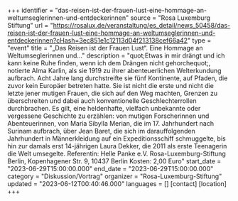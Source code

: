 +++
identifier = "das-reisen-ist-der-frauen-lust-eine-hommage-an-weltumseglerinnen-und-entdeckerinnen"
source = "Rosa Luxemburg Stiftung"
url = "https://rosalux.de/veranstaltung/es_detail/news_50458/das-reisen-ist-der-frauen-lust-eine-hommage-an-weltumseglerinnen-und-entdeckerinnen?cHash=3ec851e1c12113d04f213138cef66a42"
type = "event"
title = "„Das Reisen ist der Frauen Lust“. Eine Hommage an Weltumseglerinnen und…"
description = "quot;Etwas in mir drängt und ich kann keine Ruhe finden, wenn ich dem Drängen nicht gehorchequot;, notierte Alma Karlin, als sie 1919 zu ihrer abenteuerlichen Welterkundung aufbrach. Acht Jahre lang durchstreifte sie fünf Kontinente, auf Pfaden, die zuvor kein Europäer betreten hatte. Sie ist nicht die erste und nicht die letzte jener mutigen Frauen, die sich auf den Weg machten, Grenzen zu überschreiten und dabei auch konventionelle Geschlechterrollen durchbrachen. Es gilt, eine heldenhafte, vielfach unbekannte oder vergessene Geschichte zu erzählen: von mutigen Forscherinnen und Abenteuerinnen, von Maria Sibylla Merian, die im 17. Jahrhundert nach Surinam aufbrach, über Jean Baret, die sich im darauffolgenden Jahrhundert in Männerkleidung auf ein Expeditionsschiff schmuggelte, bis hin zur damals erst 14-jährigen Laura Dekker, die 2011 als erste Teenagerin die Welt umsegelte.
Referentin: 
Helle Panke e.V.  Rosa-Luxemburg-Stiftung Berlin, Kopenhagener Str. 9, 10437 Berlin
Kosten: 2,00 Euro"
start_date = "2023-06-29T15:00:00.000"
end_date = "2023-06-29T15:00:00.000"
category = "Diskussion/Vortrag"
organizer = "Rosa-Luxemburg-Stiftung"
updated = "2023-06-12T00:40:46.000"
languages = []
[contact]
[location]
+++